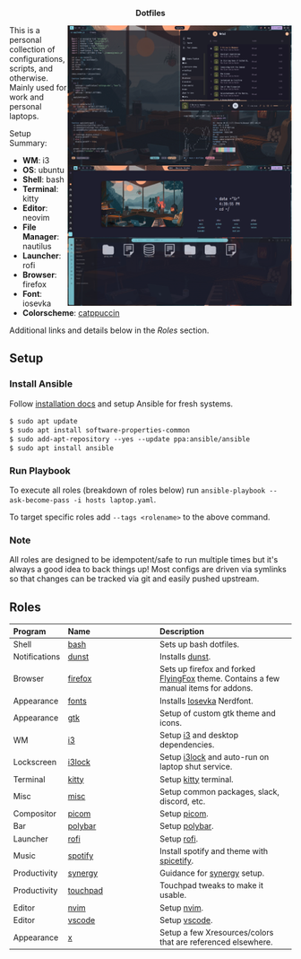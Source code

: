 <p align="center">
<b>Dotfiles</b>
</p>

<img src="screenshots/desktop.png" alt="desktop" align="right" width="400px">

This is a personal collection of configurations, scripts, and otherwise. Mainly used for work and personal laptops.

Setup Summary:
+ **WM**: i3
+ **OS**: ubuntu
+ **Shell**: bash
+ **Terminal**: kitty
+ **Editor**: neovim
+ **File Manager**: nautilus
+ **Launcher**: rofi
+ **Browser**: firefox
+ **Font**: iosevka
+ **Colorscheme**: <a href="https://github.com/catppuccin/catppuccin">catppuccin</a>

Additional links and details below in the *Roles* section.

## Setup

### Install Ansible

Follow <a href="https://docs.ansible.com/ansible/latest/installation_guide/intro_installation.html#installing-ansible-on-ubuntu">installation docs</a> and setup Ansible for fresh systems.

```
$ sudo apt update
$ sudo apt install software-properties-common
$ sudo add-apt-repository --yes --update ppa:ansible/ansible
$ sudo apt install ansible
```

### Run Playbook

To execute all roles (breakdown of roles below) run `ansible-playbook --ask-become-pass -i hosts laptop.yaml`.

To target specific roles add `--tags <rolename>` to the above command.

### Note

All roles are designed to be idempotent/safe to run multiple times but it's always a good idea to back things up! Most configs are driven via symlinks so that changes can be tracked via git and easily pushed upstream.

## Roles

<table>
  <thead>
    <tr>
      <th align="left">Program</th>
      <th align="left" width="150">Name</th>
      <th align="left">Description</th>
    </tr>
  </thead>
  <tbody>
    <tr>
      <td>Shell</td>
      <td><a href="roles/bash">bash</a></td>
      <td>Sets up bash dotfiles.</td>
    </tr>
    <tr>
      <td>Notifications</td>
      <td><a href="roles/dunst">dunst</a></td>
      <td>Installs <a href="https://github.com/dunst-project/dunst">dunst</a>.</td>
    </tr>
    <tr>
      <td>Browser</td>
      <td><a href="roles/firefox">firefox</a></td>
      <td>Sets up firefox and forked <a href="https://github.com/Lixxia/FlyingFox">FlyingFox</a> theme. Contains a few manual items for addons.</td>
    </tr>
    <tr>
      <td>Appearance</td>
      <td><a href="roles/fonts">fonts</a></td>
      <td>Installs <a href="https://typeof.net/Iosevka/">Iosevka</a> Nerdfont.</td>
    </tr>
    <tr>
      <td>Appearance</td>
      <td><a href="roles/gtk">gtk</a></td>
      <td>Setup of custom gtk theme and icons.</td>
    </tr>
    <tr>
      <td>WM</td>
      <td><a href="roles/i3">i3</a></td>
      <td>Setup <a href="https://github.com/Airblader/i3">i3</a> and desktop dependencies.</td>
    </tr>
    <tr>
      <td>Lockscreen</td>
      <td><a href="roles/i3lock">i3lock</a></td>
      <td>Setup <a href="https://github.com/Lixxia/i3lock/">i3lock</a> and auto-run on laptop shut service.</td>
    </tr>
    <tr>
      <td>Terminal</td>
      <td><a href="roles/kitty">kitty</a></td>
      <td>Setup <a href="https://sw.kovidgoyal.net/kitty/index.html">kitty</a> terminal.</td>
    </tr>
    <tr>
      <td>Misc</td>
      <td><a href="roles/misc">misc</a></td>
      <td>Setup common packages, slack, discord, etc.</td>
    </tr>
    <tr>
      <td>Compositor</td>
      <td><a href="roles/picom">picom</a></td>
      <td>Setup <a href="https://github.com/sdhand/picom">picom</a>.</td>
    </tr>
    <tr>
      <td>Bar</td>
      <td><a href="roles/polybar">polybar</a></td>
      <td>Setup <a href="https://github.com/polybar/polybar">polybar</a>.</td>
    </tr>
    <tr>
      <td>Launcher</td>
      <td><a href="roles/rofi">rofi</a></td>
      <td>Setup <a href="https://github.com/davatorium/rofi">rofi</a>.</td>
    </tr>
    <tr>
      <td>Music</td>
      <td><a href="roles/spotify">spotify</a></td>
      <td>Install spotify and theme with <a href="https://github.com/khanhas/spicetify-cli">spicetify</a>.</td>
    </tr>
    <tr>
      <td>Productivity</td>
      <td><a href="roles/synergy">synergy</a></td>
      <td>Guidance for <a href="https://symless.com/synergy">synergy</a> setup.</td>
    </tr>
    <tr>
      <td>Productivity</td>
      <td><a href="roles/touchpad">touchpad</a></td>
      <td>Touchpad tweaks to make it usable.</td>
    </tr>
    <tr>
      <td>Editor</td>
      <td><a href="roles/nvim">nvim</a></td>
      <td>Setup <a href="https://neovim.io/">nvim</a>.</td>
    </tr>
    <tr>
      <td>Editor</td>
      <td><a href="roles/vscode">vscode</a></td>
      <td>Setup <a href="https://code.visualstudio.com/">vscode</a>.</td>
    </tr>
    <tr>
      <td>Appearance</td>
      <td><a href="roles/x">x</a></td>
      <td>Setup a few Xresources/colors that are referenced elsewhere.</td>
    </tr>
  </tbody>
</table>
